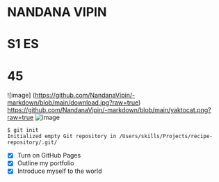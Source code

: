 # NANDANA VIPIN
# S1 ES
# 45
![image] (https://github.com/NandanaVipin/-markdown/blob/main/download.jpg?raw=true)
https://github.com/NandanaVipin/-markdown/blob/main/yaktocat.png?raw=true
![image](https://github.com/user-attachments/assets/0a6cd8f4-4bee-4b0d-96ce-5de5fab674a0)
```
$ git init
Initialized empty Git repository in /Users/skills/Projects/recipe-repository/.git/
```
- [x] Turn on GitHub Pages
- [x] Outline my portfolio
- [x] Introduce myself to the world
